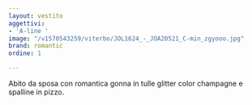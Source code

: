 ```yaml
---
layout: vestito
aggettivi:
- 'A-line '
image: "/v1570543259/viterbo/JOL1624_-_JOA20521_C-min_zgyooo.jpg"
brand: romantic
ordine: 1

---
```

Abito da sposa con romantica gonna in tulle glitter color champagne e spalline in pizzo.